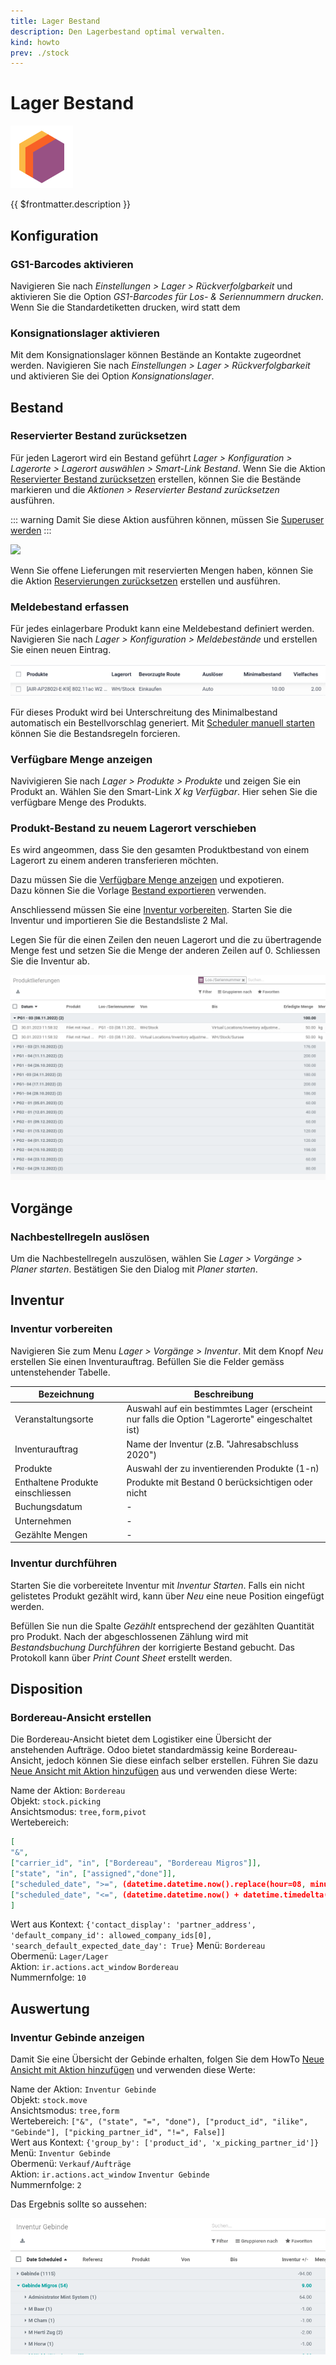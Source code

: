 ```yaml
---
title: Lager Bestand
description: Den Lagerbestand optimal verwalten.
kind: howto
prev: ./stock
---
```

# Lager Bestand
![icons_odoo_stock](attachments/icons_odoo_stock.png)

{{ $frontmatter.description }}

## Konfiguration

### GS1-Barcodes aktivieren

Navigieren Sie nach *Einstellungen > Lager > Rückverfolgbarkeit* und aktivieren Sie die Option *GS1-Barcodes für Los- & Seriennummern drucken*. Wenn Sie die Standardetiketten drucken, wird statt dem

### Konsignationslager aktivieren

Mit dem Konsignationslager können Bestände an Kontakte zugeordnet werden. Navigieren Sie nach *Einstellungen > Lager > Rückverfolgbarkeit* und aktivieren Sie dei Option *Konsignationslager*.

## Bestand

### Reservierter Bestand zurücksetzen

Für jeden Lagerort wird ein Bestand geführt *Lager > Konfiguration > Lagerorte > Lagerort auswählen > Smart-Link Bestand*. Wenn Sie die Aktion [Reservierter Bestand zurücksetzen](Stock%20Actions.md#Reservierter%20Bestand%20zurücksetzen) erstellen, können Sie die Bestände markieren und die *Aktionen > Reservierter Bestand zurücksetzen* ausführen.

::: warning
Damit Sie diese Aktion ausführen können, müssen Sie [Superuser werden](Settings.md#Superuser%20werden)
:::

![](attachments/Lager%20Bestand%20Reservierter%20Bestand%20zurücksetzen.png)

Wenn Sie offene Lieferungen mit reservierten Mengen haben, können Sie die Aktion [Reservierungen zurücksetzen](Stock%20Actions.md#Reservierungen%20zurücksetzen) erstellen und ausführen.

### Meldebestand erfassen

Für jedes einlagerbare Produkt kann eine Meldebestand definiert werden. Navigieren Sie nach *Lager > Konfiguration > Meldebestände* und erstellen Sie einen neuen Eintrag.

![](attachments/Lager%20Bestand%20Meldebestand.png)

Für dieses Produkt wird bei Unterschreitung des Minimalbestand automatisch ein Bestellvorschlag generiert. Mit [Scheduler manuell starten](Stock%20Operations.md#Scheduler%20manuell%20starten) können Sie die Bestandsregeln forcieren.

### Verfügbare Menge anzeigen

Navivigieren Sie nach *Lager > Produkte > Produkte* und zeigen Sie ein Produkt an. Wählen Sie den Smart-Link *X kg Verfügbar*. Hier sehen Sie die verfügbare Menge des Produkts.

### Produkt-Bestand zu neuem Lagerort verschieben

Es wird angeommen, dass Sie den gesamten Produktbestand von einem Lagerort zu einem anderen transferieren möchten.

Dazu müssen Sie die [Verfügbare Menge anzeigen](#Verfügbare%20Menge%20anzeigen) und expotieren.\
Dazu können Sie die Vorlage [Bestand exportieren](Stock%20Data%20Management.md#Bestand%20exportieren) verwenden.

Anschliessend müssen Sie eine [Inventur vorbereiten](#Inventur%20vorbereiten). Starten Sie die Inventur und importieren Sie die Bestandsliste 2 Mal.

Legen Sie für die einen Zeilen den neuen Lagerort und die zu übertragende Menge fest und setzen Sie die Menge der anderen Zeilen auf 0.  Schliessen Sie die Inventur ab.

![](attachments/Lager%20Bestand%20Bestand%20verschoben.png)

## Vorgänge

### Nachbestellregeln auslösen

Um die Nachbestellregeln auszulösen, wählen Sie *Lager > Vorgänge > Planer starten*. Bestätigen Sie den Dialog mit *Planer starten*.

## Inventur

### Inventur vorbereiten

Navigieren Sie zum Menu *Lager > Vorgänge > Inventur*. Mit dem Knopf *Neu* erstellen Sie einen Inventurauftrag. Befüllen Sie die Felder gemäss untenstehender Tabelle.

| Bezeichnung                       | Beschreibung                                                                                    |
| --------------------------------- | ----------------------------------------------------------------------------------------------- |
| Veranstaltungsorte                | Auswahl auf ein bestimmtes Lager (erscheint nur falls die Option "Lagerorte" eingeschaltet ist) |
| Inventurauftrag                   | Name der Inventur (z.B. "Jahresabschluss 2020")                                                 |
| Produkte                          | Auswahl der zu inventierenden Produkte (1-n)                                                    |
| Enthaltene Produkte einschliessen | Produkte mit Bestand 0 berücksichtigen oder nicht                                               |
| Buchungsdatum                     | -                                                                                               |
| Unternehmen                       | -                                                                                               |
| Gezählte Mengen                   | -                                                                                               |

### Inventur durchführen

Starten Sie die vorbereitete Inventur mit *Inventur Starten*. Falls ein nicht gelistetes Produkt gezählt wird, kann über *Neu* eine neue Position eingefügt werden.

Befüllen Sie nun die Spalte *Gezählt* entsprechend der gezählten Quantität pro Produkt. Nach der abgeschlossenen Zählung wird mit *Bestandsbuchung Durchführen* der korrigierte Bestand gebucht. Das Protokoll kann über *Print Count Sheet* erstellt werden.

## Disposition

### Bordereau-Ansicht erstellen

Die Bordereau-Ansicht bietet dem Logistiker eine Übersicht der anstehenden Aufträge. Odoo bietet standardmässig keine Bordereau-Ansicht, jedoch können Sie diese einfach selber erstellen. Führen Sie dazu [Neue Ansicht mit Aktion hinzufügen](Development%20Actions.md#Neue%20Ansicht%20mit%20Aktion%20hinzufügen) aus und verwenden diese Werte:

Name der Aktion: `Bordereau`\
Objekt: `stock.picking`\
Ansichtsmodus: `tree,form,pivot`\
Wertebereich:

```json
[
"&",
["carrier_id", "in", ["Bordereau", "Bordereau Migros"]],
["state", "in", ["assigned","done"]],
["scheduled_date", ">=", (datetime.datetime.now().replace(hour=08, minute=00))],
["scheduled_date", "<=", (datetime.datetime.now() + datetime.timedelta(days=3)).strftime('%Y-%m-%d')]
]
```

Wert aus Kontext: `{'contact_display': 'partner_address', 'default_company_id': allowed_company_ids[0], 'search_default_expected_date_day': True}`
Menü: `Bordereau`\
Obermenü: `Lager/Lager`\
Aktion: `ir.actions.act_window` `Bordereau`\
Nummernfolge: `10`

## Auswertung

### Inventur Gebinde anzeigen

Damit Sie eine Übersicht der Gebinde erhalten, folgen Sie dem HowTo [Neue Ansicht mit Aktion hinzufügen](Development%20Actions.md#Neue%20Ansicht%20mit%20Aktion%20hinzufügen) und verwenden diese Werte:

Name der Aktion: `Inventur Gebinde`\
Objekt: `stock.move`\
Ansichtsmodus: `tree,form`\
Wertebereich: `["&", ("state", "=", "done"), ["product_id", "ilike", "Gebinde"], ["picking_partner_id", "!=", False]]`\
Wert aus Kontext: `{'group_by': ['product_id', 'x_picking_partner_id']}`\
Menü: `Inventur Gebinde`\
Obermenü: `Verkauf/Aufträge`\
Aktion: `ir.actions.act_window` `Inventur Gebinde`\
Nummernfolge: `2`

Das Ergebnis sollte so aussehen:

![](attachments/Lager%20Bestand%20Inventur%20Gebinde.png)
